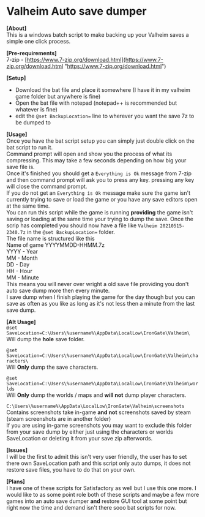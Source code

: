 # Valheim Auto save dumper #

**[About]**<br /> 
This is a windows batch script to make backing up your Valheim saves a simple one click process.

**[Pre-requirements]**<br /> 
7-zip - [https://www.7-zip.org/download.html](https://www.7-zip.org/download.html "https://www.7-zip.org/download.html")

**[Setup]**<br /> 

- Download the bat file and place it somewhere (I have it in my valheim game folder but anywhere is fine)
- Open the bat file with notepad (notepad++ is recommended but whatever is fine)
- edit the `@set BackupLocation=` line to wherever you want the save 7z to be dumped to

**[Usage]**<br /> 
Once you have the bat script setup you can simply just double click on the bat script to run it.<br /> 
Command prompt will open and show you the process of what its compressing. This may take a few seconds depending on how big your save file is.<br /> 
Once it's finished you should get a `Everything is Ok` message from 7-zip and then command prompt will ask you to press any key. pressing any key will close the command prompt.<br />
If you do not get an `Everything is Ok` message make sure the game isn't currently trying to save or load the game or you have any save editors open at the same time.<br />
You can run this script while the game is running **providing** the game isn't saving or loading at the same time your trying to dump the save.
Once the scrip has completed you should now have a file like `Valheim 20210515-2340.7z` in the `@set BackupLocation=` folder.<br />
The file name is structured like this<br />
Name of game YYYYMMDD-HHMM.7z<br />
YYYY - Year<br />
MM   - Month<br />
DD   - Day<br />
HH   - Hour<br />
MM   - Minute<br />
This means you will never over wright a old save file providing you don't auto save dump more then every minute.<br />
I save dump when I finish playing the game for the day though but you can save as often as you like as long as it's not less then a minute from the last save dump.

**[Alt Usage]**<br /> 
`@set SaveLocation=C:\Users\%username%\AppData\LocalLow\IronGate\Valheim\`<br /> 
Will dump the **hole** save folder.<br /> 

`@set SaveLocation=C:\Users\%username%\AppData\LocalLow\IronGate\Valheim\characters\`<br /> 
Will **Only** dump the save characters.<br /> 

`@set SaveLocation=C:\Users\%username%\AppData\LocalLow\IronGate\Valheim\worlds`<br /> 
Will **Only** dump the worlds / maps and **will not** dump player characters.<br /> 

`C:\Users\%username%\AppData\LocalLow\IronGate\Valheim\screenshots`<br /> 
Contains screenshots take in-game **and not** screenshots saved by steam (steam screenshots are in another folder)<br />
If you are using in-game screenshots you may want to exclude this folder from your save dump by either just using the characters or worlds SaveLocation or deleting it from your save zip afterwords.

**[Issues]**<br />
I will be the first to admit this isn't very user friendly, the user has to set there own SaveLocation path and this script only auto dumps, it does not restore save files, you have to do that on your own.<br /> 

**[Plans]**<br />
I have one of these scripts for Satisfactory as well but I use this one more. I would like to as some point role both of these scripts and maybe a few more games into an auto save dumper **and** restore GUI tool at some point but right now the time and demand isn't there sooo bat scripts for now.